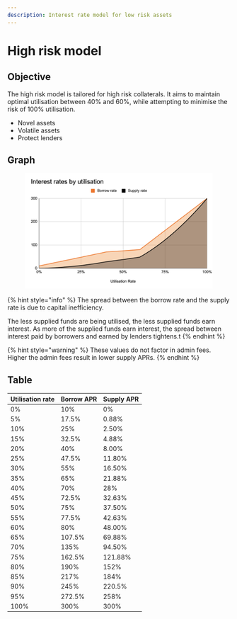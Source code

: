 ```yaml
---
description: Interest rate model for low risk assets
---
```


# High risk model

## Objective

The high risk model is tailored for high risk collaterals. It aims to maintain optimal utilisation between 40% and 60%, while attempting to minimise the risk of 100% utilisation.&#x20;

* Novel assets
* Volatile assets
* Protect lenders

## Graph

<figure><img src="../../../.gitbook/assets/image (14).png" alt=""><figcaption></figcaption></figure>

{% hint style="info" %}
The spread between the borrow rate and the supply rate is due to capital inefficiency.

The less supplied funds are being utilised, the less supplied funds earn interest. As more of the supplied funds earn interest, the spread between interest paid by borrowers and earned by lenders tightens.t
{% endhint %}

{% hint style="warning" %}
These values do not factor in admin fees. Higher the admin fees result in lower supply APRs.
{% endhint %}

## Table

| Utilisation rate | Borrow APR | Supply APR |
| ---------------- | ---------- | ---------- |
| 0%               | 10%        | 0%         |
| 5%               | 17.5%      | 0.88%      |
| 10%              | 25%        | 2.50%      |
| 15%              | 32.5%      | 4.88%      |
| 20%              | 40%        | 8.00%      |
| 25%              | 47.5%      | 11.80%     |
| 30%              | 55%        | 16.50%     |
| 35%              | 65%        | 21.88%     |
| 40%              | 70%        | 28%        |
| 45%              | 72.5%      | 32.63%     |
| 50%              | 75%        | 37.50%     |
| 55%              | 77.5%      | 42.63%     |
| 60%              | 80%        | 48.00%     |
| 65%              | 107.5%     | 69.88%     |
| 70%              | 135%       | 94.50%     |
| 75%              | 162.5%     | 121.88%    |
| 80%              | 190%       | 152%       |
| 85%              | 217%       | 184%       |
| 90%              | 245%       | 220.5%     |
| 95%              | 272.5%     | 258%       |
| 100%             | 300%       | 300%       |

